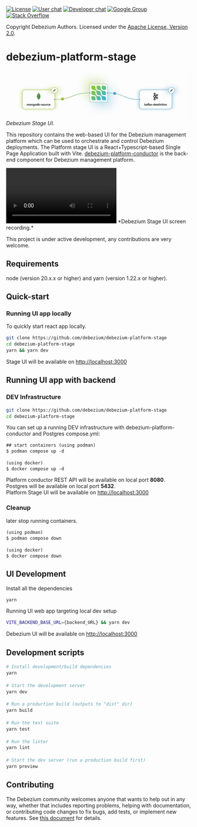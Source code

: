 [![License](http://img.shields.io/:license-apache%202.0-brightgreen.svg)](http://www.apache.org/licenses/LICENSE-2.0.html)
[![User chat](https://img.shields.io/badge/chat-users-brightgreen.svg)](https://debezium.zulipchat.com/#narrow/stream/302529-users)
[![Developer chat](https://img.shields.io/badge/chat-devs-brightgreen.svg)](https://debezium.zulipchat.com/#narrow/stream/302533-dev)
[![Google Group](https://img.shields.io/:mailing%20list-debezium-brightgreen.svg)](https://groups.google.com/forum/#!forum/debezium)
[![Stack Overflow](http://img.shields.io/:stack%20overflow-debezium-brightgreen.svg)](http://stackoverflow.com/questions/tagged/debezium)

Copyright Debezium Authors.
Licensed under the [Apache License, Version 2.0](http://www.apache.org/licenses/LICENSE-2.0).

# debezium-platform-stage

![Debezium Stage UI](src/assets/Stage.gif)
*Debezium Stage UI.*

This repository contains the web-based UI for the Debezium management platform which can be used to orchestrate and control Debezium deployments. The Platform stage UI is a React+Typescript-based Single Page Application built with Vite. [debezium-platform-conductor](https://github.com/debezium/debezium-platform-conductor) is the back-end component for Debezium management platform.

<video src="src/assets/stage_ui.mov" controls="controls" loop="loop" style="max-width: 100%;">
   Debezium Stage UI screen recording, Your browser does not support the video tag.
</video>
*Debezium Stage UI screen recording.*

This project is under active development, any contributions are very welcome.

## Requirements
node (version 20.x.x or higher) and yarn (version 1.22.x or higher).

## Quick-start

### Running UI app locally

To quickly start react app locally. 

```bash
git clone https://github.com/debezium/debezium-platform-stage
cd debezium-platform-stage
yarn && yarn dev
```

Stage UI will be available on [http://localhost:3000](http://localhost:3000)  

## Running UI app with backend

### DEV Infrastructure

```bash
git clone https://github.com/debezium/debezium-platform-stage
cd debezium-platform-stage
```

You can set up a running DEV infrastructure with debezium-platform-conductor and Postgres compose.yml:

```
## start containers (using podman)
$ podman compose up -d

(using docker)
$ docker compose up -d
```
    
Platform conductor REST API will be available on local port **8080**.   
Postgres will be available on local port **5432**.   
Platform Stage UI will be available on [http://localhost:3000](http://localhost:3000) 

### Cleanup

later stop running containers.

```
(using podman)
$ podman compose down

(using docker)
$ docker compose down

```

## UI Development

Install all the dependencies
```bash
yarn
```

Running UI web app targeting local dev setup 
```bash
VITE_BACKEND_BASE_URL={backend_URL} && yarn dev
```

Debezium UI will be available on [http://localhost:3000](http://localhost:3000)  

## Development scripts
```sh
# Install development/build dependencies
yarn

# Start the development server
yarn dev

# Run a production build (outputs to "dist" dir)
yarn build

# Run the test suite
yarn test

# Run the linter
yarn lint

# Start the dev server (run a production build first)
yarn preview
```

## Contributing

The Debezium community welcomes anyone that wants to help out in any way, whether that includes
reporting problems, helping with documentation, or contributing code changes to fix bugs, add tests,
or implement new features.
See [this document](https://github.com/debezium/debezium/blob/main/CONTRIBUTE.md) for details.
